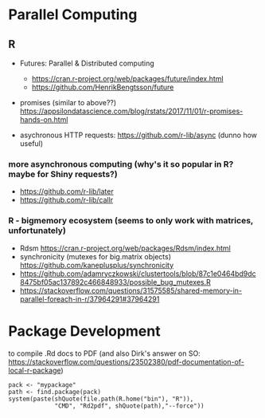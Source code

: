 # Parallel Computing

## R

* Futures: Parallel & Distributed computing
  * https://cran.r-project.org/web/packages/future/index.html
  * https://github.com/HenrikBengtsson/future

* promises (similar to above??) https://appsilondatascience.com/blog/rstats/2017/11/01/r-promises-hands-on.html

* asychronous HTTP requests: https://github.com/r-lib/async (dunno how useful)

### more asynchronous computing (why's it so popular in R? maybe for Shiny requests?)

* https://github.com/r-lib/later
* https://github.com/r-lib/callr

### R - bigmemory ecosystem (seems to only work with matrices, unfortunately)

 * Rdsm https://cran.r-project.org/web/packages/Rdsm/index.html
 * synchronicity (mutexes for big.matrix objects) https://github.com/kaneplusplus/synchronicity
  * https://github.com/adamryczkowski/clustertools/blob/87c1e0464bd9dc8475bf05ac137892c466848933/possible_bug_mutexes.R
  * https://stackoverflow.com/questions/31575585/shared-memory-in-parallel-foreach-in-r/37964291#37964291

# Package Development

to compile .Rd docs to PDF (and also Dirk's answer on SO: https://stackoverflow.com/questions/23502380/pdf-documentation-of-local-r-package)
```
pack <- "mypackage"
path <- find.package(pack)
system(paste(shQuote(file.path(R.home("bin"), "R")),
             "CMD", "Rd2pdf", shQuote(path),"--force"))
```
